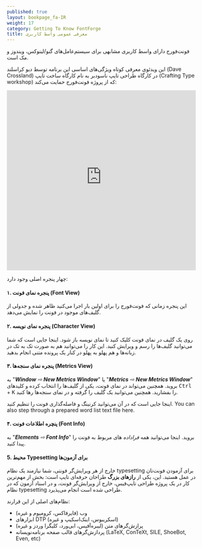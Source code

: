 ```yaml
---
published: true
layout: bookpage_fa-IR
weight: 17
category: Getting To Know FontForge
title: معرفی عمومی واسط کاربری
---
```


فونت‌فورج دارای واسط کاربری مشابهی برای سیستم‌عامل‌های گنو/لینوکس، ویندوز و مک است.

این ویدئوی معرفی کوتاه ویژگی‌های اساسی این برنامه توسط دیو کراسلند
(Dave Crossland)
در کارگاه طراحی تایپ ناسودبر به نام کارگاه ساخت تایپ
(Crafting Type workshop)
که از پروژه فونت‌فورج حمایت می‌کند:

<iframe width="853" height="480" style="max-width: 100%" src="https://www.youtube-nocookie.com/embed/_EhwHL1aloI?rel=0&amp;showinfo=0&t=1m55s" frameborder="0" allowfullscreen></iframe>

چهار پنجره اصلی وجود دارد:

#### ۱. پنجره نمای فونت (Font View)

این پنجره زمانی که فونت‌فورج را برای اولین بار اجرا می‌کنید ظاهر شده
و جدولی از گلیف‌های موجود در فونت را نمایش می‌دهد.

#### ۲. پنجره نمای نویسه (Character View)

روی یک گلیف در نمای فونت کلیک کنید تا نمای نویسه باز شود.
اینجا جایی است که شما می‌توانید گلیف‌ها را رسم و ویرایش کنید.
این کار را می‌توانید هم به صورت تک به تک در زبانه‌ها
و هم پهلو به پهلو در کنار یک پرونده متنی انجام بدهید.

#### ۳. پنجره نمای سنجه‌ها (Metrics View)

به "_**Window**&nbsp;⇨&nbsp;**New&nbsp;Metrics&nbsp;Window**_" یا "_**Metrics**&nbsp;⇨&nbsp;**New&nbsp;Metrics&nbsp;Window**_" بروید.
همچنین می‌تواند در نمای فونت، یکی از گلیف‌ها را انتخاب کرده و کلیدهای
<kbd>Ctrl</kbd> + <kbd>K</kbd>
را بفشارید.
همچنین می‌توانید یک گلیف را گرفته و در نمای سنجه‌ها رها کنید.

اینجا جایی است که در آن می‌توانید کرنینگ و فاصله‌گذاری فونت را تنظیم کنید.
You can also step through a prepared word list text file here.

#### ۴. پنچره اطلاعات فونت (Font Info)

به
"_**Elements**&nbsp;⇨&nbsp;**Font&nbsp;Info**_"
بروید.
اینجا می‌توانید همه _فراداده_ های مربوط به فونت را پیدا کنید.

#### 5. محیط Typesetting برای آزمون‌ها

خارج از هر ویرایش‌گر فونتی، شما نیازمند یک نظام typesetting برای آزمودن فونت‌تان در عمل هستید.
این، یکی از **رازهای بزرگ** طراحان حرفه‌ای تایپ است:
بخش از مهم‌ترین کار در یک پروژه طراحی تایپ‌فیس، خارج از ویرایش‌گر فونت،
و در اسناد آزمون که در نظام typesetting طراحی شده است انجام می‌پذیرد.

نظام‌های اصلی از این قرارند:

* وب (فایرفاکس، کرومیوم و غیره)
* ابزارهای DTP (اسکریبوس، اینک‌اسکیپ و غیره)
* پرازش‌گرهای متن (لیبره‌آفیس، ابی‌ورد، کلیگرا وردز و غیره)
* پردازش‌گرهای قالب صفحه برنامه‌نویسانه (LaTeX, ConTeXt, SILE, ShoeBot, Even, etc)
